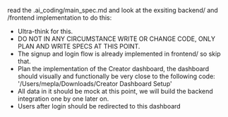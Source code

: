 read the .ai_coding/main_spec.md and look at the exsiting backend/ and /frontend implementation to do this:

* Ultra-think for this.
* DO NOT IN ANY CIRCUMSTANCE WRITE OR CHANGE CODE, ONLY PLAN AND WRITE SPECS AT THIS POINT.
* The signup and login flow is already implemented in frontend/ so skip that.
* Plan the implementation of the Creator dashboard, the dashboard should visually and functionally be very close to the following code: '/Users/mepla/Downloads/Creator Dashboard Setup'
* All data in it should be mock at this point, we will build the backend integration one by one later on.
* Users after login should be redirected to this dashboard